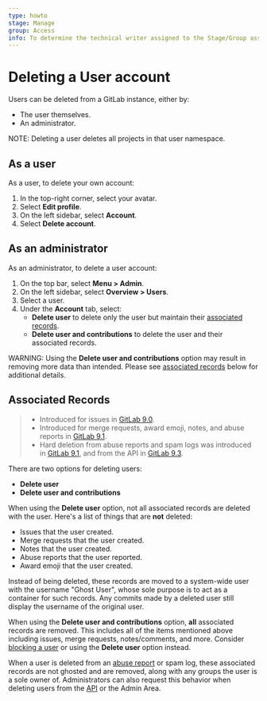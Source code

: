 ```yaml
---
type: howto
stage: Manage
group: Access
info: To determine the technical writer assigned to the Stage/Group associated with this page, see https://about.gitlab.com/handbook/engineering/ux/technical-writing/#assignments
---
```


# Deleting a User account

Users can be deleted from a GitLab instance, either by:

- The user themselves.
- An administrator.

NOTE:
Deleting a user deletes all projects in that user namespace.

## As a user

As a user, to delete your own account:

1. In the top-right corner, select your avatar.
1. Select **Edit profile**.
1. On the left sidebar, select **Account**.
1. Select **Delete account**.

## As an administrator

As an administrator, to delete a user account:

1. On the top bar, select **Menu > Admin**.
1. On the left sidebar, select **Overview > Users**.
1. Select a user.
1. Under the **Account** tab, select:
   - **Delete user** to delete only the user but maintain their
     [associated records](#associated-records).
   - **Delete user and contributions** to delete the user and
     their associated records.

WARNING:
Using the **Delete user and contributions** option may result
in removing more data than intended. Please see [associated records](#associated-records)
below for additional details.

## Associated Records

> - Introduced for issues in [GitLab 9.0](https://gitlab.com/gitlab-org/gitlab-foss/-/merge_requests/7393).
> - Introduced for merge requests, award emoji, notes, and abuse reports in [GitLab 9.1](https://gitlab.com/gitlab-org/gitlab-foss/-/merge_requests/10467).
> - Hard deletion from abuse reports and spam logs was introduced in [GitLab 9.1](https://gitlab.com/gitlab-org/gitlab-foss/-/merge_requests/10273), and from the API in [GitLab 9.3](https://gitlab.com/gitlab-org/gitlab-foss/-/merge_requests/11853).

There are two options for deleting users:

- **Delete user**
- **Delete user and contributions**

When using the **Delete user** option, not all associated records are deleted with the user.
Here's a list of things that are **not** deleted:

- Issues that the user created.
- Merge requests that the user created.
- Notes that the user created.
- Abuse reports that the user reported.
- Award emoji that the user created.

Instead of being deleted, these records are moved to a system-wide
user with the username "Ghost User", whose sole purpose is to act as a container
for such records. Any commits made by a deleted user still display the
username of the original user.

When using the **Delete user and contributions** option, **all** associated records
are removed. This includes all of the items mentioned above including issues,
merge requests, notes/comments, and more. Consider
[blocking a user](../../admin_area/moderate_users.md#block-a-user)
or using the **Delete user** option instead.

When a user is deleted from an [abuse report](../../admin_area/review_abuse_reports.md)
or spam log, these associated
records are not ghosted and are removed, along with any groups the user
is a sole owner of. Administrators can also request this behavior when
deleting users from the [API](../../../api/users.md#user-deletion) or the
Admin Area.

<!-- ## Troubleshooting

Include any troubleshooting steps that you can foresee. If you know beforehand what issues
one might have when setting this up, or when something is changed, or on upgrading, it's
important to describe those, too. Think of things that may go wrong and include them here.
This is important to minimize requests for support, and to avoid doc comments with
questions that you know someone might ask.

Each scenario can be a third-level heading, e.g. `### Getting error message X`.
If you have none to add when creating a doc, leave this section in place
but commented out to help encourage others to add to it in the future. -->
